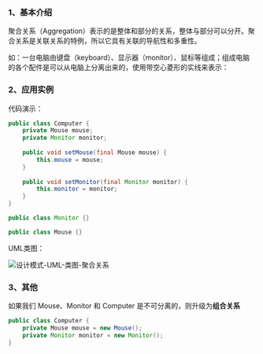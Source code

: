 ### 1、基本介绍

聚合关系（Aggregation）表示的是整体和部分的关系，整体与部分可以分开。聚合关系是关联关系的特例，所以它具有关联的导航性和多重性。

如：一台电脑由键盘（keyboard）、显示器（monitor）、鼠标等组成；组成电脑的各个配件是可以从电脑上分离出来的，使用带空心菱形的实线来表示：

### 2、应用实例

代码演示：

```java
public class Computer {  
    private Mouse mouse;  
    private Monitor monitor;  
  
    public void setMouse(final Mouse mouse) {  
        this.mouse = mouse;  
    }  
  
    public void setMonitor(final Monitor monitor) {  
        this.monitor = monitor;  
    }  
}

public class Monitor {}

public class Mouse {}
```


UML类图：

![设计模式-UML-类图-聚合关系](https://study-node-md.oss-cn-beijing.aliyuncs.com/2023%2F10%2F17%2F1697533096-c21bfe2e7dee694224074d74e1a6ba1d-20231017165815.png)

### 3、其他

如果我们 Mouse、Monitor 和 Computer 是不可分离的，则升级为**组合关系**

```java
public class Computer {  
    private Mouse mouse = new Mouse();
    private Monitor monitor = new Monitor();
}
```

